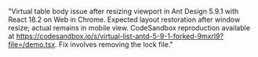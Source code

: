"Virtual table body issue after resizing viewport in Ant Design 5.9.1 with React 18.2 on Web in Chrome. Expected layout restoration after window resize; actual remains in mobile view. CodeSandbox reproduction available at <https://codesandbox.io/s/virtual-list-antd-5-9-1-forked-9mxrl9?file=/demo.tsx>. Fix involves removing the lock file."
